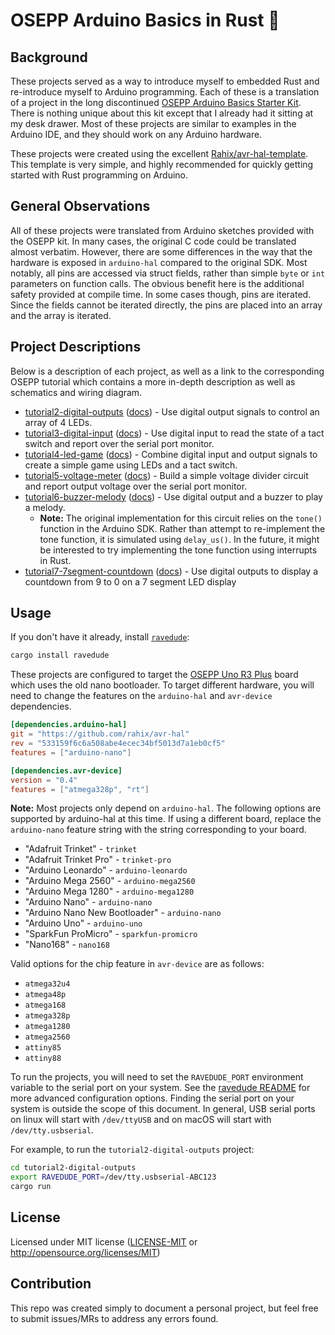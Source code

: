 OSEPP Arduino Basics in Rust 🦀
==================

## Background

These projects served as a way to introduce myself to embedded Rust and 
re-introduce myself to Arduino programming. Each of these is a translation of
a project in the long discontinued 
[OSEPP Arduino Basics Starter Kit](https://www.osepp.com/starter-kits/86-osepp-101-arduino-basics-starter-kit).
There is nothing unique about this kit except that I already had it sitting at
my desk drawer. Most of these projects are similar to examples in the Arduino
IDE, and they should work on any Arduino hardware.

These projects were created using the excellent
[Rahix/avr-hal-template](https://github.com/Rahix/avr-hal-template). This 
template is very simple, and highly recommended for quickly getting started
with Rust programming on Arduino.

## General Observations

All of these projects were translated from Arduino sketches provided with the 
OSEPP kit. In many cases, the original C code could be translated almost verbatim. 
However, there are some differences in the way that the hardware is exposed in
`arduino-hal` compared to the original SDK. Most notably, all pins are accessed
via struct fields, rather than simple `byte` or `int` parameters on function
calls. The obvious benefit here is the additional safety provided at compile
time. In some cases though, pins are iterated. Since the fields cannot be
iterated directly, the pins are placed into an array and the array is 
iterated.

## Project Descriptions

Below is a description of each project, as well as a link to the corresponding
OSEPP tutorial which contains a more in-depth description as well as schematics
and wiring diagram.

* [tutorial2-digital-outputs]([tutorial2-digital-outputs]) ([docs]((https://www.osepp.com/tutorial-2-controlling-digital-outputs))) - 
Use digital output signals to control an array of 4 LEDs.
* [tutorial3-digital-input](tutorial3-digital-input) ([docs](https://www.osepp.com/tutorial-3-using-digital-input)) -
Use digital input to read the state of a tact switch and report over the serial port monitor.
* [tutorial4-led-game](tutorial4-led-game) ([docs](https://www.osepp.com/tutorial-4-an-led-game)) -
Combine digital input and output signals to create a simple game using LEDs and a tact switch.
* [tutorial5-voltage-meter](tutorial5-voltage-meter) ([docs](https://www.osepp.com/tutorial-5-building-voltage-meter)) -
Build a simple voltage divider circuit and report output voltage over the serial port monitor.
* [tutorial6-buzzer-melody](tutorial6-buzzer-melody) ([docs](https://www.osepp.com/tutorial-6-using-buzzer-to-play-a-melody)) -
Use digital output and a buzzer to play a melody.
  * **Note:** The original implementation for this circuit relies on the 
  `tone()` function in the Arduino SDK. Rather than attempt to re-implement
  the tone function, it is simulated using `delay_us()`. In the future, it 
  might be interested to try implementing the tone function using interrupts
  in Rust.
* [tutorial7-7segment-countdown](tutorial7-7segement-countdown) ([docs](https://www.osepp.com/tutorial-7-counting-down-with-a-7-segment-led)) -
Use digital outputs to display a countdown from 9 to 0 on a 7 segment LED display

## Usage
If you don't have it already, install  [`ravedude`]:

```bash
cargo install ravedude
```

These projects are configured to target the [OSEPP Uno R3 Plus](https://www.osepp.com/electronic-modules/microcontroller-boards/105-osepp-uno-r3-plus)
board which uses the old nano bootloader. To target different hardware, you 
will need to change the features on the `arduino-hal` and `avr-device` 
dependencies.

```toml
[dependencies.arduino-hal]
git = "https://github.com/rahix/avr-hal"
rev = "533159f6c6a508abe4ecec34bf5013d7a1eb0cf5"
features = ["arduino-nano"]

[dependencies.avr-device]
version = "0.4"
features = ["atmega328p", "rt"]
```

**Note:** Most projects only depend on `arduino-hal`. The following options
are supported by arduino-hal at this time. If using a different board, replace
the `arduino-nano` feature string with the string corresponding to your board.

* "Adafruit Trinket" - `trinket`
* "Adafruit Trinket Pro" - `trinket-pro`
* "Arduino Leonardo" - `arduino-leonardo`
* "Arduino Mega 2560" - `arduino-mega2560`
* "Arduino Mega 1280" - `arduino-mega1280`
* "Arduino Nano" - `arduino-nano`
* "Arduino Nano New Bootloader" - `arduino-nano`
* "Arduino Uno" - `arduino-uno`
* "SparkFun ProMicro" - `sparkfun-promicro`
* "Nano168" - `nano168`

Valid options for the chip feature in `avr-device` are as follows:

* `atmega32u4`
* `atmega48p`
* `atmega168`
* `atmega328p`
* `atmega1280`
* `atmega2560`
* `attiny85`
* `attiny88`

To run the projects, you will need to set the `RAVEDUDE_PORT` environment 
variable to the serial port on your system. 
See the [ravedude README](https://github.com/Rahix/avr-hal/tree/main/ravedude#ravedude-)
for more advanced configuration options. Finding the serial port on your system
is outside the scope of this document. In general, USB serial ports on
linux will start with `/dev/ttyUSB` and on macOS will start with `/dev/tty.usbserial`. 

For example, to run the `tutorial2-digital-outputs` project: 

```bash
cd tutorial2-digital-outputs
export RAVEDUDE_PORT=/dev/tty.usbserial-ABC123
cargo run
```
[`cargo-generate`]: https://github.com/cargo-generate/cargo-generate
[`ravedude`]: https://github.com/Rahix/avr-hal/tree/next/ravedude

## License
Licensed under MIT license ([LICENSE-MIT](LICENSE-MIT) or <http://opensource.org/licenses/MIT>)

## Contribution
This repo was created simply to document a personal project, but feel free to 
submit issues/MRs to address any errors found.
